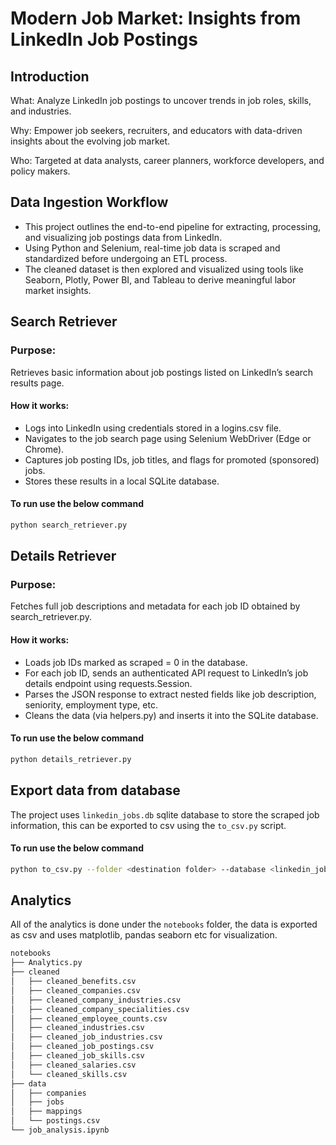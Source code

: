 # Modern Job Market: Insights from LinkedIn Job Postings

## Introduction
What: Analyze LinkedIn job postings to uncover trends in job roles, skills, and industries.

Why: Empower job seekers, recruiters, and educators with data-driven insights about the evolving job market.

Who: Targeted at data analysts, career planners, workforce developers, and policy makers.

## Data Ingestion Workflow
- This project outlines the end-to-end pipeline for extracting, processing, and visualizing job postings data from LinkedIn. 
- Using Python and Selenium, real-time job data is scraped and standardized before undergoing an ETL process. 
- The cleaned dataset is then explored and visualized using tools like Seaborn, Plotly, Power BI, and Tableau to derive meaningful labor market insights.

## Search Retriever
### Purpose:
Retrieves basic information about job postings listed on LinkedIn’s search results page.

#### How it works:
- Logs into LinkedIn using credentials stored in a logins.csv file.
- Navigates to the job search page using Selenium WebDriver (Edge or Chrome).
- Captures job posting IDs, job titles, and flags for promoted (sponsored) jobs.
- Stores these results in a local SQLite database.

#### To run use the below command
```bash 
python search_retriever.py
```

## Details Retriever
### Purpose:
Fetches full job descriptions and metadata for each job ID obtained by search_retriever.py.

#### How it works:
- Loads job IDs marked as scraped = 0 in the database.
- For each job ID, sends an authenticated API request to LinkedIn’s job details endpoint using requests.Session.
- Parses the JSON response to extract nested fields like job description, seniority, employment type, etc.
- Cleans the data (via helpers.py) and inserts it into the SQLite database.

#### To run use the below command
```bash 
python details_retriever.py
```

## Export data from database
The project uses `linkedin_jobs.db` sqlite database to store the scraped job information, this can be exported to csv using the `to_csv.py` script.

#### To run use the below command
```bash 
python to_csv.py --folder <destination folder> --database <linkedin_jobs.db>
```

## Analytics
All of the analytics is done under the `notebooks` folder, the data is exported as csv and uses matplotlib, pandas 
seaborn etc for visualization.

```bash
notebooks
├── Analytics.py
├── cleaned
│   ├── cleaned_benefits.csv
│   ├── cleaned_companies.csv
│   ├── cleaned_company_industries.csv
│   ├── cleaned_company_specialities.csv
│   ├── cleaned_employee_counts.csv
│   ├── cleaned_industries.csv
│   ├── cleaned_job_industries.csv
│   ├── cleaned_job_postings.csv
│   ├── cleaned_job_skills.csv
│   ├── cleaned_salaries.csv
│   └── cleaned_skills.csv
├── data
│   ├── companies
│   ├── jobs
│   ├── mappings
│   └── postings.csv
└── job_analysis.ipynb
```